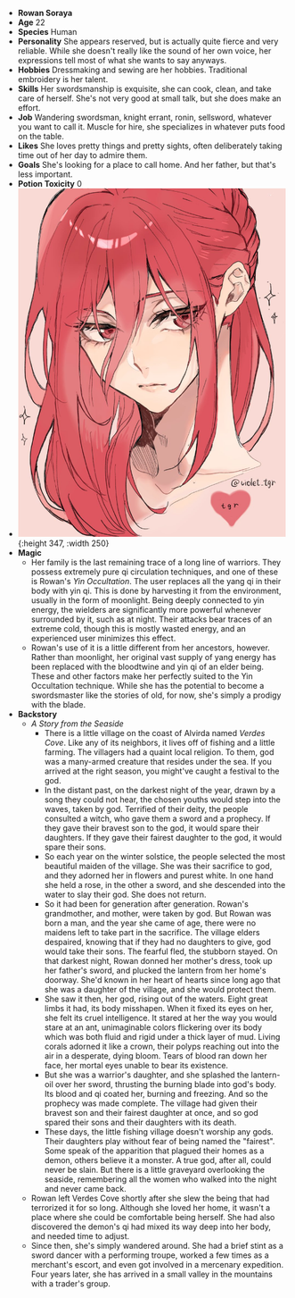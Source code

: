 - **Rowan Soraya**
- **Age** 22
- **Species** Human
- **Personality** She appears reserved, but is actually quite fierce and very reliable. While she doesn't really like the sound of her own voice, her expressions tell most of what she wants to say anyways.
- **Hobbies** Dressmaking and sewing are her hobbies. Traditional embroidery is her talent.
- **Skills** Her swordsmanship is exquisite, she can cook, clean, and take care of herself. She's not very good at small talk, but she does make an effort.
- **Job** Wandering swordsman, knight errant, ronin, sellsword, whatever you want to call it. Muscle for hire, she specializes in whatever puts food on the table.
- **Likes** She loves pretty things and pretty sights, often deliberately taking time out of her day to admire them.
- **Goals** She's looking for a place to call home. And her father, but that's less important.
- **Potion Toxicity** 0
- ![rowan.jpg](../assets/rowan_1753347179746_0.jpg){:height 347, :width 250}
- **Magic**
	- Her family is the last remaining trace of a long line of warriors. They possess extremely pure qi circulation techniques, and one of these is Rowan's *Yin Occultation*. The user replaces all the yang qi in their body with yin qi. This is done by harvesting it from the environment, usually in the form of moonlight. Being deeply connected to yin energy, the wielders are significantly more powerful whenever surrounded by it, such as at night. Their attacks bear traces of an extreme cold, though this is mostly wasted energy, and an experienced user minimizes this effect.
	- Rowan's use of it is a little different from her ancestors, however. Rather than moonlight, her original vast supply of yang energy has been replaced with the bloodtwine and yin qi of an elder being. These and other factors make her perfectly suited to the Yin Occultation technique. While she has the potential to become a swordsmaster like the stories of old, for now, she's simply a prodigy with the blade.
- **Backstory**
	- *A Story from the Seaside*
		- There is a little village on the coast of Alvirda named *Verdes Cove*. Like any of its neighbors, it lives off of fishing and a little farming. The villagers had a quaint local religion. To them, god was a many-armed creature that resides under the sea. If you arrived at the right season, you might've caught a festival to the god.
		- In the distant past, on the darkest night of the year, drawn by a song they could not hear, the chosen youths would step into the waves, taken by god. Terrified of their deity, the people consulted a witch, who gave them a sword and a prophecy. If they gave their bravest son to the god, it would spare their daughters. If they gave their fairest daughter to the god, it would spare their sons.
		- So each year on the winter solstice, the people selected the most beautiful maiden of the village. She was their sacrifice to god, and they adorned her in flowers and purest white. In one hand she held a rose, in the other a sword, and she descended into the water to slay their god. She does not return.
		- So it had been for generation after generation. Rowan's grandmother, and mother, were taken by god. But Rowan was born a man, and the year she came of age, there were no maidens left to take part in the sacrifice. The village elders despaired, knowing that if they had no daughters to give, god would take their sons. The fearful fled, the stubborn stayed. On that darkest night, Rowan donned her mother's dress, took up her father's sword, and plucked the lantern from her home's doorway. She'd known in her heart of hearts since long ago that she was a daughter of the village, and she would protect them.
		- She saw it then, her god, rising out of the waters. Eight great limbs it had, its body misshapen. When it fixed its eyes on her, she felt its cruel intelligence. It stared at her the way you would stare at an ant, unimaginable colors flickering over its body which was both fluid and rigid under a thick layer of mud. Living corals adorned it like a crown, their polyps reaching out into the air in a desperate, dying bloom. Tears of blood ran down her face, her mortal eyes unable to bear its existence.
		- But she was a warrior's daughter, and she splashed the lantern-oil over her sword, thrusting the burning blade into god's body. Its blood and qi coated her, burning and freezing. And so the prophecy was made complete. The village had given their bravest son and their fairest daughter at once, and so god spared their sons and their daughters with its death.
		- These days, the little fishing village doesn't worship any gods. Their daughters play without fear of being named the "fairest". Some speak of the apparition that plagued their homes as a demon, others believe it a monster. A true god, after all, could never be slain. But there is a little graveyard overlooking the seaside, remembering all the women who walked into the night and never came back.
	- Rowan left Verdes Cove shortly after she slew the being that had terrorized it for so long. Although she loved her home, it wasn't a place where she could be comfortable being herself. She had also discovered the demon's qi had mixed its way deep into her body, and needed time to adjust.
	- Since then, she's simply wandered around. She had a brief stint as a sword dancer with a performing troupe, worked a few times as a merchant's escort, and even got involved in a mercenary expedition. Four years later, she has arrived in a small valley in the mountains with a trader's group.